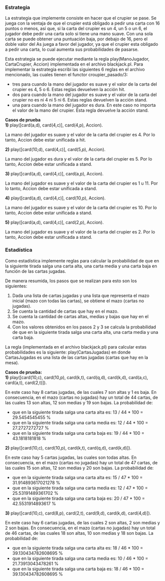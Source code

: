 ### Estrategia
La estrategia que implemente consiste en hacer que el crupier se pase. Se juega con la ventaja de que el crupier está obligado a pedir una carta con 16 puntos o menos, así que, si la carta del crupier es un 4, un 5 o un 6, el jugador debe pedir una carta solo si tiene una mano suave. Con una sola carta se puede obtener una puntuación baja, por debajo de 16, pero el doble valor del As juega a favor del jugador, ya que el crupier esta obligado a pedir una carta, lo cual aumenta sus probabilidades de pasarse.

Esta estrategia se puede ejecutar mediante la regla play(ManoJugador, CartaCrupier, Accion) implementada en el archivo blackjack.pl. Para implementar la estrategia escribí las siguientes 6 reglas en el archivo mencionado, las cuales tienen el functor croupier_pasado/3:
- tres para cuando la mano del jugador es suave y el valor de la carta del crupier es 4, 5 o 6. Estas reglas devuelven la acción hit.
- dos para cuando la mano del jugador es suave y el valor de la carta del crupier no es ni 4 ni 5 ni 6. Estas reglas devuelven la acción stand.
- una para cuando la mano del jugador es dura. En este caso no importa el valor de la mano del crupier. Esta regla devuelve la acción stand.

**Casos de prueba**  
**1)** play([card(a,d), card(4,c)], card(4,p), Accion).  

La mano del jugador es suave y el valor de la carta del crupier es 4. Por lo tanto, Accion debe estar unificada a hit.

**2)** play([card(10,d), card(4,c)], card(5,p), Accion).  

La mano del jugador es dura y el valor de la carta del crupier es 5. Por lo tanto, Accion debe estar unificada a stand.

**3)** play([card(a,d), card(4,c)], card(a,p), Accion).  

La mano del jugador es suave y el valor de la carta del crupier es 1 u 11. Por lo tanto, Accion debe estar unificada a stand.

**4)** play([card(a,d), card(4,c)], card(10,p), Accion).  

La mano del jugador es suave y el valor de la carta del crupier es 10. Por lo tanto, Accion debe estar unificada a stand.

**5)** play([card(a,d), card(4,c)], card(2,p), Accion).  

La mano del jugador es suave y el valor de la carta del crupier es 2. Por lo tanto, Accion debe estar unificada a stand.

### Estadística
Como estadística implemente reglas para calcular la probabilidad de que en la siguiente tirada salga una carta alta, una carta media y una carta baja en función de las cartas jugadas.

De manera resumida, los pasos que se realizan para esto son los siguientes:
1. Dada una lista de cartas jugadas y una lista que representa el mazo inicial (mazo con todas las cartas), se obtiene el mazo (cartas no jugadas).
2. Se cuenta la cantidad de cartas que hay en el mazo.
3. Se cuenta la cantidad de cartas altas, medias y bajas que hay en el mazo.
4. Con los valores obtenidos en los pasos 2 y 3 se calcula la probabilidad de que en la siguiente tirada salga una carta alta, una carta media y una carta baja.

La regla (implementada en el archivo blackjack.pl) para calcular estas probabilidades es la siguiente: play(CartasJugadas) en donde CartasJugadas es una lista de las cartas jugadas (cartas que hay en la mesa).

**Casos de prueba:**  
**1)** play([card(10,c), card(10,p), card(k,t), card(q,d), card(k,d), card(a,c), card(a,t), card(2,t)]).

En este caso hay 8 cartas jugadas, de las cuales 7 son altas y 1 es baja. En consecuencia, en el mazo (cartas no jugadas) hay un total de 44 cartas, de las cuales 13 son altas, 12 son medias y 19 son bajas. La probabilidad de:
- que en la siguiente tirada salga una carta alta es: 13 / 44 * 100 = 29.5454545455 %
- que en la siguiente tirada salga una carta media es: 12 / 44 * 100 = 27.2727272727 %
- que en la siguiente tirada salga una carta baja es: 19 / 44 * 100 = 43.1818181818 %

**2)** play([card(10,c), card(10,p), card(k,t), card(q,d), card(k,d)]).

En este caso hay 5 cartas jugadas, las cuales son todas altas. En consecuencia, en el mazo (cartas no jugadas) hay un total de 47 cartas, de las cuales 15 son altas, 12 son medias y 20 son bajas. La probabilidad de:
- que en la siguiente tirada salga una carta alta es: 15 / 47 * 100 = 31.914893617021278 %
- que en la siguiente tirada salga una carta media es: 12 / 47 * 100 = 25.53191489361702 %
- que en la siguiente tirada salga una carta baja es: 20 / 47 * 100 = 42.5531914893617 %

**3)** play([card(10,c), card(8,p), card(2,t), card(9,d), card(k,d), card(4,d)]).

En este caso hay 6 cartas jugadas, de las cuales 2 son altas, 2 son medias y 2 son bajas. En consecuencia, en el mazo (cartas no jugadas) hay un total de 46 cartas, de las cuales 18 son altas, 10 son medias y 18 son bajas. La probabilidad de:
- que en la siguiente tirada salga una carta alta es: 18 / 46 * 100 = 39.130434782608695 %
- que en la siguiente tirada salga una carta media es: 10 / 46 * 100 = 21.73913043478261 %
- que en la siguiente tirada salga una carta baja es: 18 / 46 * 100 = 39.130434782608695 %